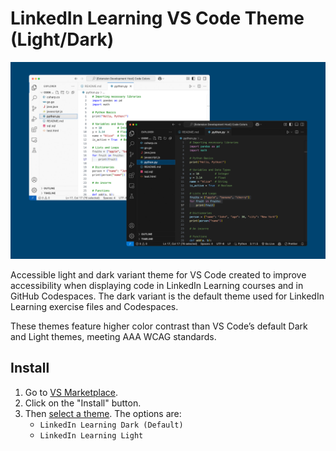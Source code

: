 # LinkedIn Learning VS Code Theme (Light/Dark)

![LinkedIn Learning VS Code Theme](images/linkedinlearning-vscode-theme.png)

Accessible light and dark variant theme for VS Code created to improve accessibility when displaying code in LinkedIn Learning courses and in GitHub Codespaces. The dark variant is the default theme used for LinkedIn Learning exercise files and Codespaces.

These themes feature higher color contrast than VS Code’s default Dark and Light themes, meeting AAA WCAG standards.

## Install

1. Go to [VS Marketplace](https://marketplace.visualstudio.com/items?itemName=linkedinlearning.linkedinlearning-vscode-theme).
2. Click on the "Install" button.
3. Then [select a theme](https://code.visualstudio.com/docs/getstarted/themes#_selecting-the-color-theme). The options are:
   - `LinkedIn Learning Dark (Default)`
   - `LinkedIn Learning Light`
